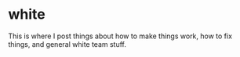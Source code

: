 # white
This is where I post things about how to make things work, how to fix things, and general white team stuff.
